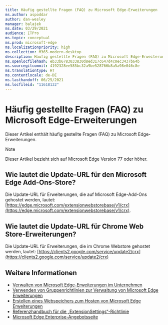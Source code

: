 ```yaml
---
title: Häufig gestellte Fragen (FAQ) zu Microsoft Edge-Erweiterungen
ms.author: aspoddar
author: dan-wesley
manager: balajek
ms.date: 03/29/2021
audience: ITPro
ms.topic: conceptual
ms.prod: microsoft-edge
ms.localizationpriority: high
ms.collection: M365-modern-desktop
description: Häufig gestellte Fragen (FAQ) zu Microsoft Edge-Erweiterungen
ms.openlocfilehash: eb33b6783033830d8ed317c647d4c0ec3437b64b
ms.sourcegitcommit: 4192328ee585bc32a9be528766b8a5a98e046c8e
ms.translationtype: HT
ms.contentlocale: de-DE
ms.lasthandoff: 06/25/2021
ms.locfileid: "11618132"
---
```

# <a name="faq-for-microsoft-edge-extensions"></a>Häufig gestellte Fragen (FAQ) zu Microsoft Edge-Erweiterungen

Dieser Artikel enthält häufig gestellte Fragen (FAQ) zu Microsoft Edge-Erweiterungen.

> [!NOTE]
> Dieser Artikel bezieht sich auf Microsoft Edge Version 77 oder höher.

## <a name="what-is-the-update-url-for-the-microsoft-edge-add-ons-store"></a>Wie lautet die Update-URL für den Microsoft Edge Add-Ons-Store?

Die Update-URL für Erweiterungen, die auf Microsoft Edge-Add-Ons gehostet werden, lautet: [https://edge.microsoft.com/extensionwebstorebase/v1/crx](https://edge.microsoft.com/extensionwebstorebase/v1/crx).

## <a name="what-is-the-update-url-for-chrome-web-store-extensions"></a>Wie lautet die Update-URL für Chrome Web Store-Erweiterungen?

Die Update-URL für Erweiterungen, die im Chrome Webstore gehostet werden, lautet: [https://clients2.google.com/service/update2/crx](https://clients2.google.com/service/update2/crx)

## <a name="see-also"></a>Weitere Informationen

- [Verwalten von Microsoft Edge-Erweiterungen im Unternehmen](microsoft-edge-manage-extensions.md)
- [Verwenden von Gruppenrichtlinien zur Verwaltung von Microsoft Edge Erweiterungen](microsoft-edge-manage-extensions-policies.md)
- [Erstellen eines Webspeichers zum Hosten von Microsoft Edge Erweiterungen](microsoft-edge-manage-extensions-webstore.md)
- [Referenzhandbuch für die „ExtensionSettings“-Richtlinie](microsoft-edge-manage-extensions-ref-guide.md)
- [Microsoft Edge Enterprise-Angebotsseite](https://aka.ms/EdgeEnterprise)
